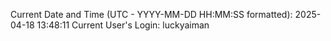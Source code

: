 Current Date and Time (UTC - YYYY-MM-DD HH:MM:SS formatted): 2025-04-18 13:48:11
Current User's Login: luckyaiman
